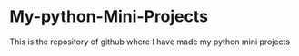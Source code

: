 # My-python-Mini-Projects
This is the repository of github where I have made my python mini projects
